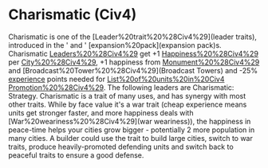 # Charismatic (Civ4)

Charismatic is one of the [Leader%20trait%20%28Civ4%29](leader traits), introduced in the ' and ' [expansion%20pack](expansion pack)s. Charismatic [Leaders%20%28Civ4%29](leaders) get +1 [Happiness%20%28Civ4%29](happiness) per [City%20%28Civ4%29](city), +1 happiness from [Monument%20%28Civ4%29](Monuments) and [Broadcast%20Tower%20%28Civ4%29](Broadcast Towers) and -25% [experience](experience) points needed for [List%20of%20units%20in%20Civ4](unit) [Promotion%20%28Civ4%29](promotions).
The following leaders are Charismatic:
Strategy.
Charismatic is a trait of many uses, and has synergy with most other traits. While by face value it's a war trait (cheap experience means units get stronger faster, and more happiness deals with [War%20weariness%20%28Civ4%29](war weariness)), the happiness in peace-time helps your cities grow bigger - potentially 2 more population in many cities. A builder could use the trait to build large cities, switch to war traits, produce heavily-promoted defending units and switch back to peaceful traits to ensure a good defense.
